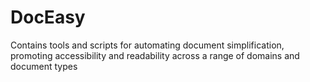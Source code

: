 # DocEasy
Contains tools and scripts for automating document simplification, promoting accessibility and readability across a range of domains and document types
